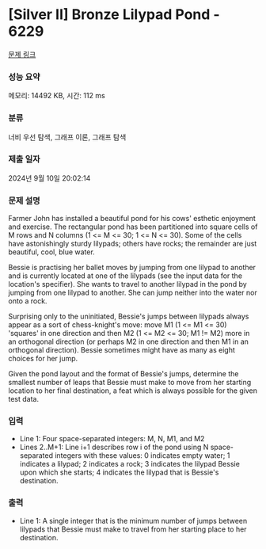 # [Silver II] Bronze Lilypad Pond - 6229 

[문제 링크](https://www.acmicpc.net/problem/6229) 

### 성능 요약

메모리: 14492 KB, 시간: 112 ms

### 분류

너비 우선 탐색, 그래프 이론, 그래프 탐색

### 제출 일자

2024년 9월 10일 20:02:14

### 문제 설명

<p>Farmer John has installed a beautiful pond for his cows' esthetic enjoyment and exercise. The rectangular pond has been partitioned into square cells of M rows and N columns (1 <= M <= 30; 1 <= N <= 30). Some of the cells have astonishingly sturdy lilypads; others have rocks; the remainder are just beautiful, cool, blue water.</p>

<p>Bessie is practising her ballet moves by jumping from one lilypad to another and is currently located at one of the lilypads (see the input data for the location's specifier). She wants to travel to another lilypad in the pond by jumping from one lilypad to another. She can jump neither into the water nor onto a rock.</p>

<p>Surprising only to the uninitiated, Bessie's jumps between lilypads always appear as a sort of chess-knight's move: move M1 (1 <= M1 <= 30) 'squares' in one direction and then M2 (1 <= M2 <= 30; M1 != M2) more in an orthogonal direction (or perhaps M2 in one direction and then M1 in an orthogonal direction). Bessie sometimes might have as many as eight choices for her jump.</p>

<p>Given the pond layout and the format of Bessie's jumps, determine the smallest number of leaps that Bessie must make to move from her starting location to her final destination, a feat which is always possible for the given test data.</p>

### 입력 

 <ul>
	<li>Line 1: Four space-separated integers: M, N, M1, and M2</li>
	<li>Lines 2..M+1: Line i+1 describes row i of the pond using N space-separated integers with these values: 0 indicates empty water; 1 indicates a lilypad; 2 indicates a rock; 3 indicates the lilypad Bessie upon which she starts; 4 indicates the lilypad that is Bessie's destination.</li>
</ul>

<p> </p>

### 출력 

 <ul>
	<li>Line 1: A single integer that is the minimum number of jumps between lilypads that Bessie must make to travel from her starting place to her destination.</li>
</ul>

